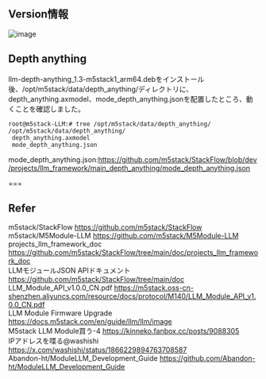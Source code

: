 ## Version情報

![image](https://github.com/user-attachments/assets/1a01561d-8c25-4aac-95dd-811c61eb8dfe)

## Depth anything 
 llm-depth-anything_1.3-m5stack1_arm64.debをインストール後、/opt/m5stack/data/depth_anything/ディレクトリに、
depth_anything.axmodel、mode_depth_anything.jsonを配置したところ、動くことを確認しました。

```
root@m5stack-LLM:# tree /opt/m5stack/data/depth_anything/
/opt/m5stack/data/depth_anything/
 depth_anything.axmodel
 mode_depth_anything.json
````

 mode_depth_anything.json:https://github.com/m5stack/StackFlow/blob/dev/projects/llm_framework/main_depth_anything/mode_depth_anything.json



===

## Refer
m5stack/StackFlow https://github.com/m5stack/StackFlow  
m5stack/M5Module-LLM https://github.com/m5stack/M5Module-LLM  
projects_llm_framework_doc https://github.com/m5stack/StackFlow/tree/main/doc/projects_llm_framework_doc  
LLMモジュールJSON APIドキュメント https://github.com/m5stack/StackFlow/tree/main/doc  
LLM_Module_API_v1.0.0_CN.pdf https://m5stack.oss-cn-shenzhen.aliyuncs.com/resource/docs/protocol/M140/LLM_Module_API_v1.0.0_CN.pdf  
LLM Module Firmware Upgrade https://docs.m5stack.com/en/guide/llm/llm/image  
M5stack LLM Module買う-4  https://kinneko.fanbox.cc/posts/9088305  
IPアドレスを喋る@washishi https://x.com/washishi/status/1866229894763708587  
Abandon-ht/ModuleLLM_Development_Guide https://github.com/Abandon-ht/ModuleLLM_Development_Guide  



